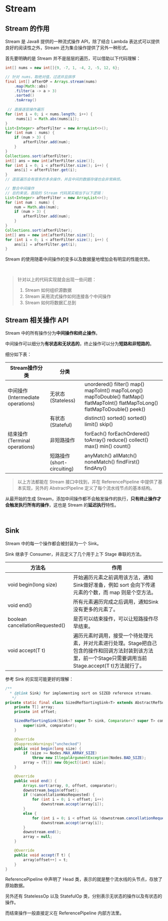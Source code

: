 # Stream

## Stream 的作用

Stream 是 Java8 提供的一种流式操作 API，除了结合 Lambda 表达式可以提供良好的阅读性之外，Stream 还为集合操作提供了另外一种形式。

首先要明确的是 Stream 并不是层层的遍历，可以借助以下代码理解：

```java
int[] nums = new int[]{9, -7, 1, -4, 2, -5, 12, 6};

// 针对 nums，取绝对值，过滤并且排序
final int[] afterOP = Arrays.stream(nums)
    .map(Math::abs)
    .filter(a -> a > 3)
    .sorted()
    .toArray()
    
 // 直接逐层操作遍历
for (int i = 0; i < nums.length; i++) {
     nums[i] = Math.abs(nums[i]);
}
List<Integer> afterFilter = new ArrayList<>();
for (int num : nums) {
    if (num > 3) {
        afterFilter.add(num);
    }
}
Collections.sort(afterFilter);
int[] ans = new int[afterFilter.size()];
for (int i = 0; i < afterFilter.size(); i++) {
    ans[i] = afterFilter.get(i);
}
// 逐层遍历会有很多的多余操作，并且中间的数据存储也会非常麻烦。

// 整合中间操作
// 总的来说，首段的 Stream 代码其实相当于以下逻辑：
List<Integer> afterFilter = new ArrayList<>();
for (int num : nums) {
    num = Math.abs(num);
    if (num > 3) {
        afterFilter.add(num);
    }
}
Collections.sort(afterFilter);
int[] ans = new int[afterFilter.size()];
for (int i = 0; i < afterFilter.size(); i++) {
    ans[i] = afterFilter.get(i);
}
```

Stream 的使用随着中间操作的变多以及数据量地增加会有明显的性能优势。

<br>

> 针对以上的代码实现就会出现一些问题：
>
> 1. Stream 如何组织源数据
> 2. Stream 采用流式操作如何连接各个中间操作
> 3. Stream 如何将数据汇总到

## Stream 相关操作 API

Stream 中的所有操作分为**中间操作和终止操作**。

中间操作可以细分为**有状态和无状态的**，终止操作可以分为**短路和非短路的**。

细分如下表：

| Stream操作分类                    | 分类                       |                                                              |
| --------------------------------- | -------------------------- | ------------------------------------------------------------ |
| 中间操作(Intermediate operations) | 无状态(Stateless)          | unordered() filter() map() mapToInt() mapToLong() mapToDouble() flatMap() flatMapToInt() flatMapToLong() flatMapToDouble() peek() |
|                                   | 有状态(Stateful)           | distinct() sorted() sorted() limit() skip()                  |
| 结束操作(Terminal operations)     | 非短路操作                 | forEach() forEachOrdered() toArray() reduce() collect() max() min() count() |
|                                   | 短路操作(short-circuiting) | anyMatch() allMatch() noneMatch() findFirst() findAny()      |

> 以上方法都能在 Stream 接口中找到，并在 ReferencePipeline 中提供了基本实现，另外的 AbstractPipeline 定义了每个流水线节点的基本结构。

从最开始的生成 Stream，添加中间操作都不会触发操作的执行，**只有终止操作才会触发执行所有的操作**，这也是 Stream 的**延迟执行**特性。

<br>



## Sink 

Stream 中的每一个操作都会被封装为一个 Sink。

Sink 继承于 Consumer，并且定义了几个用于上下 Stage 串联的方法。

| 方法名                          | 作用                                                         |
| ------------------------------- | ------------------------------------------------------------ |
| void begin(long size)           | 开始遍历元素之前调用该方法，通知Sink做好准备，例如 sort 会向下传递元素的个数，而 map 则是个空方法。 |
| void end()                      | 所有元素遍历完成之后调用，通知Sink没有更多的元素了。         |
| boolean cancellationRequested() | 是否可以结束操作，可以让短路操作尽早结束。                   |
| void accept(T t)                | 遍历元素时调用，接受一个待处理元素，并对元素进行处理。Stage把自己包含的操作和回调方法封装到该方法里，前一个Stage只需要调用当前Stage.accept(T t)方法就行了。 |

参考 Sink 的实现可能更好的理解：

```java
/**
  * {@link Sink} for implementing sort on SIZED reference streams.
   */
private static final class SizedRefSortingSink<T> extends AbstractRefSortingSink<T> {
    private T[] array;
    private int offset;

    SizedRefSortingSink(Sink<? super T> sink, Comparator<? super T> comparator) {
        super(sink, comparator);
    }

    @Override
    @SuppressWarnings("unchecked")
    public void begin(long size) {
        if (size >= Nodes.MAX_ARRAY_SIZE)
            throw new IllegalArgumentException(Nodes.BAD_SIZE);
        array = (T[]) new Object[(int) size];
    }

    @Override
    public void end() {
        Arrays.sort(array, 0, offset, comparator);
        downstream.begin(offset);
        if (!cancellationWasRequested) {
            for (int i = 0; i < offset; i++)
                downstream.accept(array[i]);
        }
        else {
            for (int i = 0; i < offset && !downstream.cancellationRequested(); i++)
                downstream.accept(array[i]);
        }
        downstream.end();
        array = null;
    }

    @Override
    public void accept(T t) {
        array[offset++] = t;
    }
}
```





ReferencePipeline 中声明了 Head 类，表示的就是整个流水线的头节点，存放了原始数据。

另外还有 StatelessOp 以及 StatefulOp 类，分别表示无状态的操作以及有状态的操作。

而结束操作一般直接定义在 ReferencePipeline 内部方法里。